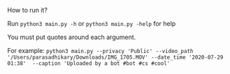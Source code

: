 How to run it? 

Run `python3 main.py -h` or `python3 main.py -help` for help

You must put quotes around each argument.

For example: `python3 main.py --privacy 'Public' --video_path '/Users/parasadhikary/Downloads/IMG_1705.MOV' --date_time '2020-07-29 01:38'  --caption 'Uploaded by a bot #bot #cs #cool'`